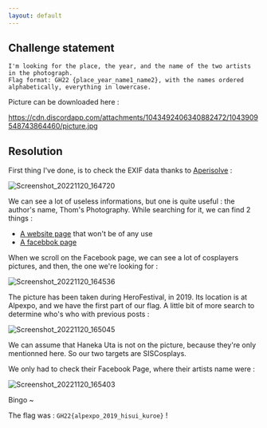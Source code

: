 ```yaml
---
layout: default
---
```


## Challenge statement

```I found this picture on a USB key I retrieved on the ground. Can you give me information about it?
I'm looking for the place, the year, and the name of the two artists in the photograph.
Flag format: GH22 {place_year_name1_name2}, with the names ordered alphabetically, everything in lowercase.
```

Picture can be downloaded here :

https://cdn.discordapp.com/attachments/1043492406340882472/1043909548743864460/picture.jpg

## Resolution


First thing I've done, is to check the EXIF data thanks to [Aperisolve](https://www.aperisolve.com/) :

![Screenshot_20221120_164720](https://user-images.githubusercontent.com/105165050/202911832-46bf4231-bedc-457b-90bc-6e7801a6f4fa.png)

We can see a lot of useless informations, but one is quite useful : the author's name, Thom's Photography.
While searching for it, we can find 2 things :

- [A website page](https://www.thomsphotography.com/) that won't be of any use
- [A facebbok page](https://www.facebook.com/thomsphotogrxphy)

When we scroll on the Facebook page, we can see a lot of cosplayers pictures, and then, the one we're looking for :

![Screenshot_20221120_164536](https://user-images.githubusercontent.com/105165050/202911811-30560141-218c-4eba-b32d-5a32a3c76a0d.png)

The picture has been taken during HeroFestival, in 2019. Its location is at Alpexpo, and we have the first part of our flag.
A little bit of more search to determine who's who with previous posts :

![Screenshot_20221120_165045](https://user-images.githubusercontent.com/105165050/202911886-3db7e764-b083-474e-b940-f0991cff58bd.png)

We can assume that Haneka Uta is not on the picture, because they're only mentionned here.
So our two targets are SISCosplays.

We only had to check their Facebook Page, where their artists name were :

![Screenshot_20221120_165403](https://user-images.githubusercontent.com/105165050/202912074-badb8fd1-5e33-4ef5-a712-ea2072fe04ca.png)

Bingo ~ 

The flag was : `GH22{alpexpo_2019_hisui_kuroe}` !
